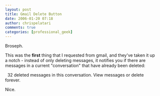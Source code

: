 ```yaml
---
layout: post
title: Gmail Delete Button
date: 2006-01-20 07:18
author: chrispelatari
comments: true
categories: [professional_geek]
---
```


<p>Broseph.</p>
<p>This was the <strong>first</strong> thing that I requested from gmail, and 
they've taken it up a notch - instead of only deleting messages, it notifies you 
if there are messages in a current "conversation" that have already been 
deleted:</p>
<p>  32 deleted messages in this conversation. <span class="lk" id="str">View 
messages</span> or <span class="lk" id="dlf">delete forever</span>.</p>
<p>Nice.</p>
